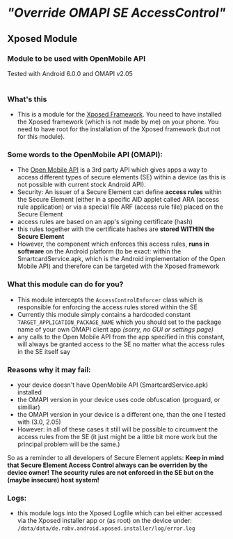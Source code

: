 # *"Override OMAPI SE AccessControl"*
## Xposed Module 

### Module to be used with OpenMobile API 
Tested with Android 6.0.0 and OMAPI v2.05
<br/><br/>


### What's this ##

- This is a module for the [Xposed Framework](http://repo.xposed.info/). You need to have installed the Xposed framework (which is not made by me) on your phone. You need to have root for the installation of the Xposed framework (but not for this module).

### Some words to the OpenMobile API (OMAPI):
- The [Open Mobile API](http://simalliance.org/wp-content/uploads/2015/03/SIMalliance_OpenMobileAPI2_05_release-Feb142.pdf) is a 3rd party API which gives apps a way to access different types of secure elements (SE) within a device (as this is not possible with current stock Android API).
- Security: An issuer of a Secure Element can define **access rules** within the Secure Element (either in a specific AID applet called ARA (access rule application) or via a special file ARF (access rule file) placed on the Secure Element
- access rules are based on an app's signing certificate (hash)
- this rules together with the certificate hashes are **stored WITHIN the Secure Element**
- However, the component which enforces this access rules, **runs in software** on the Android platform (to be exact: within the SmartcardService.apk, which is the Android implementation of the Open Mobile API) and therefore can be targeted with the Xposed framework

### What this module can do for you?

- This module intercepts the `AccessControlEnforcer` class which is responsible for enforcing the access rules stored within the SE
- Currently this module simply contains a hardcoded constant `TARGET_APPLICATION_PACKAGE_NAME` which you should set to the package name of your own OMAPI client app *(sorry, no GUI or settings page)*
- any calls to the Open Mobile API from the app specified in this constant, will always be granted  access to the SE no matter what the access rules in the SE itself say


### Reasons why it may fail:
- your device doesn't have OpenMobile API (SmartcardService.apk) installed
- the OMAPI version in your device uses code obfuscation (proguard, or similiar)
- the OMAPI version in your device is a different one, than the one I tested with (3.0, 2.05)
- However: in all of these cases it still will be possible to circumvent the access rules from the SE (it just might be a little bit more work but the principal problem will be the same.)

So as a reminder to all developers of Secure Element applets: **Keep in mind that Secure Element Access Control always can be overriden by the device owner! The security rules are not enforced in the SE but on the (maybe insecure) host system!**

### Logs:
- this module logs into the Xposed Logfile which can bei either accessed via the Xposed installer app or (as root) on the device under: `/data/data/de.robv.android.xposed.installer/log/error.log`
